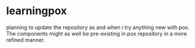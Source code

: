 learningpox
===========

planning to update the repository as and when i try anything new with pox. The components might as well be pre-existing in pox repository in a more refined manner. 
